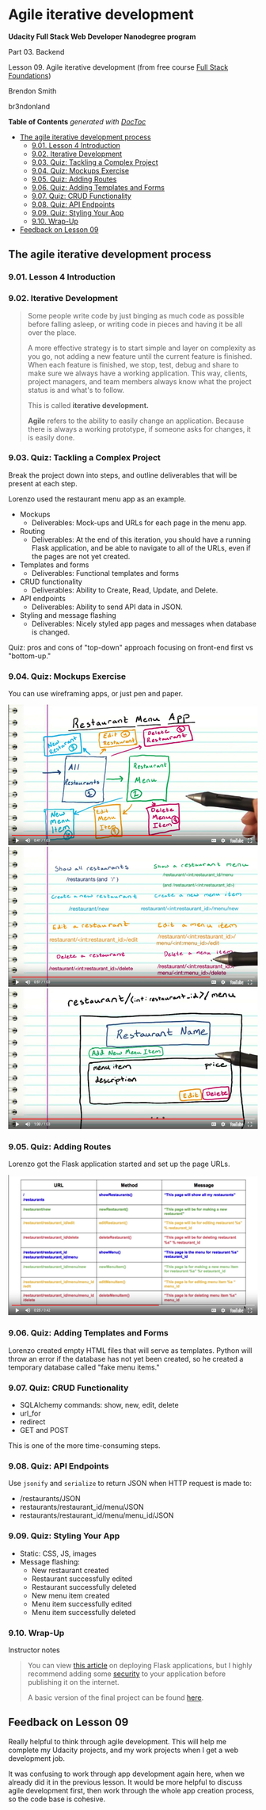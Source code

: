 # Agile iterative development

**Udacity Full Stack Web Developer Nanodegree program**

Part 03. Backend

Lesson 09. Agile iterative development (from free course [Full Stack Foundations](https://www.udacity.com/course/full-stack-foundations--ud088))

Brendon Smith

br3ndonland

<!-- START doctoc generated TOC please keep comment here to allow auto update -->
<!-- DON'T EDIT THIS SECTION, INSTEAD RE-RUN doctoc TO UPDATE -->
**Table of Contents**  *generated with [DocToc](https://github.com/thlorenz/doctoc)*

- [The agile iterative development process](#the-agile-iterative-development-process)
  - [9.01. Lesson 4 Introduction](#901-lesson-4-introduction)
  - [9.02. Iterative Development](#902-iterative-development)
  - [9.03. Quiz: Tackling a Complex Project](#903-quiz-tackling-a-complex-project)
  - [9.04. Quiz: Mockups Exercise](#904-quiz-mockups-exercise)
  - [9.05. Quiz: Adding Routes](#905-quiz-adding-routes)
  - [9.06. Quiz: Adding Templates and Forms](#906-quiz-adding-templates-and-forms)
  - [9.07. Quiz: CRUD Functionality](#907-quiz-crud-functionality)
  - [9.08. Quiz: API Endpoints](#908-quiz-api-endpoints)
  - [9.09. Quiz: Styling Your App](#909-quiz-styling-your-app)
  - [9.10. Wrap-Up](#910-wrap-up)
- [Feedback on Lesson 09](#feedback-on-lesson-09)

<!-- END doctoc generated TOC please keep comment here to allow auto update -->

## The agile iterative development process

### 9.01. Lesson 4 Introduction

### 9.02. Iterative Development

> Some people write code by just binging as much code as possible before falling asleep, or writing code in pieces and having it be all over the place.
> 
> A more effective strategy is to start simple and layer on complexity as you go, not adding a new feature until the current feature is finished. When each feature is finished, we stop, test, debug and share to make sure we always have a working application. This way, clients, project managers, and team members always know what the project status is and what's to follow. 
> 
> This is called **iterative development.**
> 
> **Agile** refers to the ability to easily change an application. Because there is always a working prototype, if someone asks for changes, it is easily done.


### 9.03. Quiz: Tackling a Complex Project

Break the project down into steps, and outline deliverables that will be present at each step.

Lorenzo used the restaurant menu app as an example.

* Mockups
	- Deliverables: Mock-ups and URLs for each page in the menu app.
* Routing
	- Deliverables: At the end of this iteration, you should have a running Flask application, and be able to navigate to all of the URLs, even if the pages are not yet created.
* Templates and forms
	- Deliverables: Functional templates and forms
* CRUD functionality
	- Deliverables: Ability to Create, Read, Update, and Delete.
* API endpoints
	- Deliverables: Ability to send API data in JSON.
* Styling and message flashing
	- Deliverables: Nicely styled app pages and messages when database is changed.


Quiz: pros and cons of "top-down" approach focusing on front-end first vs "bottom-up."


### 9.04. Quiz: Mockups Exercise

You can use wireframing apps, or just pen and paper.

<img src="img/fsnd03_09_04-mockup01.png" alt="Mockup process screenshot 01">

<img src="img/fsnd03_09_04-mockup02.png" alt="Mockup process screenshot 02">

<img src="img/fsnd03_09_04-mockup03.png" alt="Mockup process screenshot 03">


### 9.05. Quiz: Adding Routes

Lorenzo got the Flask application started and set up the page URLs.

<img src="img/fsnd03_09_04-mockup04.png" alt="Mockup process screenshot 04">


### 9.06. Quiz: Adding Templates and Forms

Lorenzo created empty HTML files that will serve as templates. Python will throw an error if the database has not yet been created, so he created a temporary database called "fake menu items."


### 9.07. Quiz: CRUD Functionality

* SQLAlchemy commands: show, new, edit, delete
* url_for
* redirect
* GET and POST

This is one of the more time-consuming steps.


### 9.08. Quiz: API Endpoints

Use `jsonify` and `serialize` to return JSON when HTTP request is made to:

* /restaurants/JSON
* restaurants/restaurant_id/menu/JSON
* restaurants/restaurant_id/menu/menu_id/JSON


### 9.09. Quiz: Styling Your App

* Static: CSS, JS, images
* Message flashing:
	- New restaurant created
	- Restaurant successfully edited
	- Restaurant successfully deleted
	- New menu item created
	- Menu item successfully edited
	- Menu item successfully deleted


### 9.10. Wrap-Up


Instructor notes

> You can view [this article](http://flask.pocoo.org/docs/0.10/deploying/) on deploying Flask applications, but I highly recommend adding some [security](https://pythonhosted.org/Flask-Security/) to your application before publishing it on the internet.
> 
> A basic version of the final project can be found [here](https://github.com/lobrown/Full-Stack-Foundations/tree/master/Lesson-4/Final-Project).

## Feedback on Lesson 09

Really helpful to think through agile development. This will help me complete my Udacity projects, and my work projects when I get a web development job.

It was confusing to work through app development again here, when we already did it in the previous lesson. It would be more helpful to discuss agile development first, then work through the whole app creation process, so the code base is cohesive.